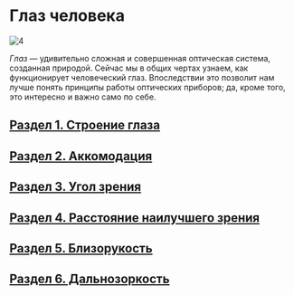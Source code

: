 # Глаз человека
![4](/Photo/4.png)

_Глаз_ — удивительно сложная и совершенная оптическая система, созданная природой. Сейчас мы в общих чертах узнаем, как функционирует человеческий глаз. Впоследствии это позволит нам лучше понять принципы работы оптических приборов; да, кроме того, это интересно и важно само по себе.
## [Раздел 1.  Строение глаза](/Глаз%20человека/Строение%20глаза.md)
## [Раздел 2. Аккомодация](/Глаз%20человека/Аккомодация.md)
## [Раздел 3. Угол зрения](/Глаз%20человека/Угол%20зрения.md)
## [Раздел 4. Расстояние наилучшего зрения](/Глаз%20человека/Расстояние%20наилучшего%20зрения.md)
## [Раздел 5. Близорукость](/Глаз%20человека/Близорукость.md)
## [Раздел 6. Дальнозоркость](/Глаз%20человека/Дальнозоркость.md)
